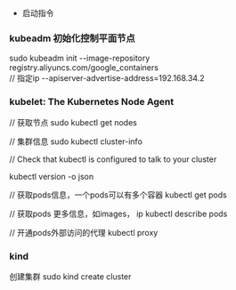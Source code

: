 - 启动指令

###  kubeadm 初始化控制平面节点 

sudo kubeadm init --image-repository registry.aliyuncs.com/google_containers  
// 指定ip
--apiserver-advertise-address=192.168.34.2 


### kubelet: The Kubernetes Node Agent




// 获取节点
sudo kubectl get nodes

// 集群信息
sudo  kubectl cluster-info

// Check that kubectl is configured to talk to your cluster

kubectl version -o json

// 获取pods信息，一个pods可以有多个容器
kubectl get pods

// 获取pods 更多信息，如images， ip
kubectl describe pods


// 开通pods外部访问的代理 
kubectl proxy

### kind
创建集群
sudo kind create cluster